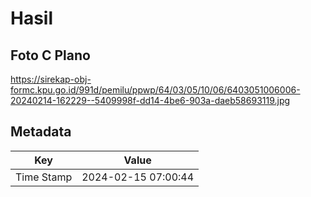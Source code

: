 # Hasil

## Foto C Plano

https://sirekap-obj-formc.kpu.go.id/991d/pemilu/ppwp/64/03/05/10/06/6403051006006-20240214-162229--5409998f-dd14-4be6-903a-daeb58693119.jpg


## Metadata

| Key        | Value               |
| ---------- | ------------------- |
| Time Stamp | 2024-02-15 07:00:44 |



